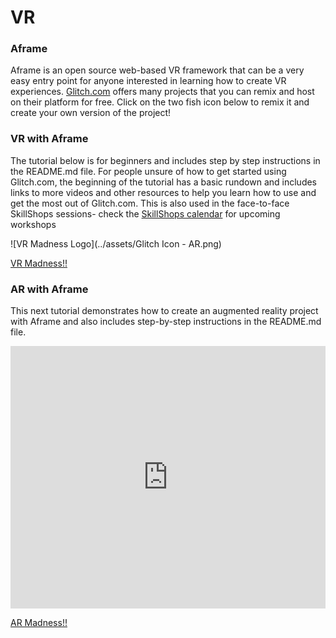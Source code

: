 # VR

### Aframe

Aframe is an open source web-based VR framework that can be a very easy entry point for anyone interested in learning how to create VR experiences. [Glitch.com](https://glitch.com/@aframe) offers many projects that you can remix and host on their platform for free. Click on the two fish icon below to remix it and create your own version of the project!

### VR with Aframe

The tutorial below is for beginners and includes step by step instructions in the README.md file. For people unsure of how to get started using Glitch.com, the beginning of the tutorial has a basic rundown and includes links to more videos and other resources to help you learn how to use and get the most out of Glitch.com. This is also used in the face-to-face SkillShops sessions- check the [SkillShops calendar](http://humboldt.libcal.com/calendar/workshops) for upcoming workshops

![VR Madness Logo](../assets/Glitch Icon - AR.png)

[VR Madness!!](https://glitch.com/~hsulibrary-vr-beginner)

### AR with Aframe

This next tutorial demonstrates how to create an augmented reality project with Aframe and also includes step-by-step instructions in the README.md file. 

<div class="glitch-embed-wrap" style="height: 420px; width: 100%;">
  <iframe
    allow="geolocation; microphone; camera; midi; vr; encrypted-media"
    src="https://glitch.com/embed/#!/embed/hsulibrary-ar-beginner?path=README.md"
    alt="hsulibrary-ar-beginner on Glitch"
    style="height: 100%; width: 100%; border: 0;">
  </iframe>
</div>

[AR Madness!!](https://glitch.com/~hsulibrary-ar-beginner)








